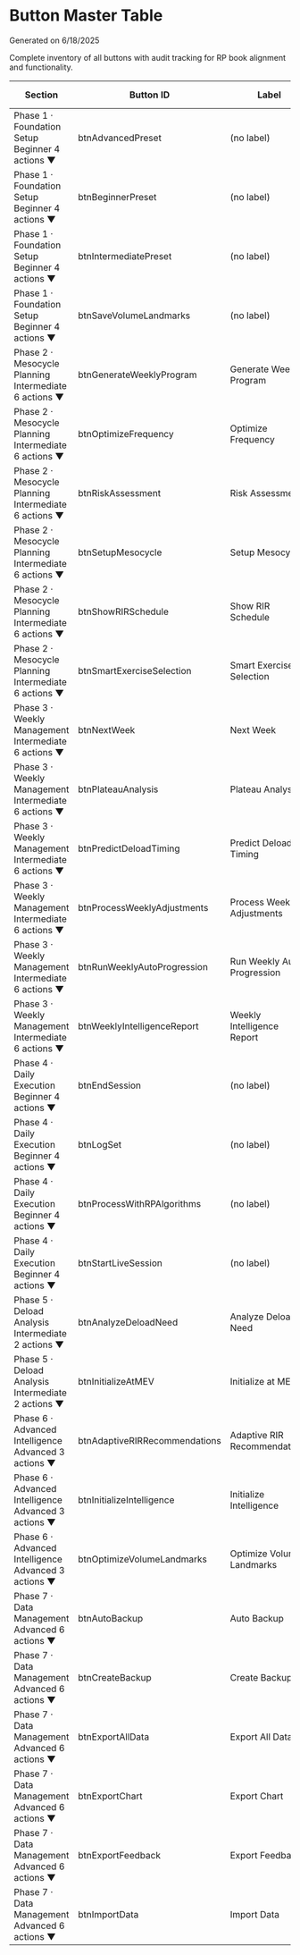 # Button Master Table

Generated on 6/18/2025

Complete inventory of all buttons with audit tracking for RP book alignment and functionality.

| Section | Button ID | Label | Form | Inputs | Category | RP Book Reference | Formula Accuracy | Handler | Works? | Priority | Notes |
|---------|-----------|-------|------|--------|----------|-------------------|------------------|---------|--------|----------|-------|
| Phase 1 · Foundation Setup Beginner 4 actions ▼ | btnAdvancedPreset | (no label) | Phase 1 · Foundation Setup Beginner 4 actions ▼ | None | Foundation |  |  | None | ❌ |  |  |
| Phase 1 · Foundation Setup Beginner 4 actions ▼ | btnBeginnerPreset | (no label) | Phase 1 · Foundation Setup Beginner 4 actions ▼ | None | Foundation |  |  | None | ❌ |  |  |
| Phase 1 · Foundation Setup Beginner 4 actions ▼ | btnIntermediatePreset | (no label) | Phase 1 · Foundation Setup Beginner 4 actions ▼ | None | Foundation |  |  | None | ❌ |  |  |
| Phase 1 · Foundation Setup Beginner 4 actions ▼ | btnSaveVolumeLandmarks | (no label) | Phase 1 · Foundation Setup Beginner 4 actions ▼ | None | Volume Management |  |  | None | ❌ |  |  |
| Phase 2 · Mesocycle Planning Intermediate 6 actions ▼ | btnGenerateWeeklyProgram | Generate Weekly Program | Phase 2 · Mesocycle Planning Intermediate 6 actions ▼ | None | Mesocycle |  |  | None | ❌ |  |  |
| Phase 2 · Mesocycle Planning Intermediate 6 actions ▼ | btnOptimizeFrequency | Optimize Frequency | Phase 2 · Mesocycle Planning Intermediate 6 actions ▼ | None | Volume Management |  |  | None | ❌ |  |  |
| Phase 2 · Mesocycle Planning Intermediate 6 actions ▼ | btnRiskAssessment | Risk Assessment | Phase 2 · Mesocycle Planning Intermediate 6 actions ▼ | None | Mesocycle |  |  | None | ❌ |  |  |
| Phase 2 · Mesocycle Planning Intermediate 6 actions ▼ | btnSetupMesocycle | Setup Mesocycle | Phase 2 · Mesocycle Planning Intermediate 6 actions ▼ | None | Configuration |  |  | None | ❌ |  |  |
| Phase 2 · Mesocycle Planning Intermediate 6 actions ▼ | btnShowRIRSchedule | Show RIR Schedule | Phase 2 · Mesocycle Planning Intermediate 6 actions ▼ | None | Mesocycle |  |  | None | ❌ |  |  |
| Phase 2 · Mesocycle Planning Intermediate 6 actions ▼ | btnSmartExerciseSelection | Smart Exercise Selection | Phase 2 · Mesocycle Planning Intermediate 6 actions ▼ | None | Mesocycle |  |  | None | ❌ |  |  |
| Phase 3 · Weekly Management Intermediate 6 actions ▼ | btnNextWeek | Next Week | Phase 3 · Weekly Management Intermediate 6 actions ▼ | None | Weekly Management |  |  | None | ❌ |  |  |
| Phase 3 · Weekly Management Intermediate 6 actions ▼ | btnPlateauAnalysis | Plateau Analysis | Phase 3 · Weekly Management Intermediate 6 actions ▼ | None | Analysis |  |  | None | ❌ |  |  |
| Phase 3 · Weekly Management Intermediate 6 actions ▼ | btnPredictDeloadTiming | Predict Deload Timing | Phase 3 · Weekly Management Intermediate 6 actions ▼ | None | Analysis |  |  | None | ❌ |  |  |
| Phase 3 · Weekly Management Intermediate 6 actions ▼ | btnProcessWeeklyAdjustments | Process Weekly Adjustments | Phase 3 · Weekly Management Intermediate 6 actions ▼ | None | Weekly Management |  |  | None | ❌ |  |  |
| Phase 3 · Weekly Management Intermediate 6 actions ▼ | btnRunWeeklyAutoProgression | Run Weekly Auto Progression | Phase 3 · Weekly Management Intermediate 6 actions ▼ | None | Auto-Progression |  |  | None | ❌ |  |  |
| Phase 3 · Weekly Management Intermediate 6 actions ▼ | btnWeeklyIntelligenceReport | Weekly Intelligence Report | Phase 3 · Weekly Management Intermediate 6 actions ▼ | None | AI/Intelligence |  |  | None | ❌ |  |  |
| Phase 4 · Daily Execution Beginner 4 actions ▼ | btnEndSession | (no label) | Phase 4 · Daily Execution Beginner 4 actions ▼ | None | Live Monitoring |  |  | None | ❌ |  |  |
| Phase 4 · Daily Execution Beginner 4 actions ▼ | btnLogSet | (no label) | Phase 4 · Daily Execution Beginner 4 actions ▼ | None | Daily Execution |  |  | None | ❌ |  |  |
| Phase 4 · Daily Execution Beginner 4 actions ▼ | btnProcessWithRPAlgorithms | (no label) | Phase 4 · Daily Execution Beginner 4 actions ▼ | None | RP Algorithms |  |  | None | ❌ |  |  |
| Phase 4 · Daily Execution Beginner 4 actions ▼ | btnStartLiveSession | (no label) | Phase 4 · Daily Execution Beginner 4 actions ▼ | None | Live Monitoring |  |  | None | ❌ |  |  |
| Phase 5 · Deload Analysis Intermediate 2 actions ▼ | btnAnalyzeDeloadNeed | Analyze Deload Need | Phase 5 · Deload Analysis Intermediate 2 actions ▼ | None | Analysis |  |  | None | ❌ |  |  |
| Phase 5 · Deload Analysis Intermediate 2 actions ▼ | btnInitializeAtMEV | Initialize at MEV | Phase 5 · Deload Analysis Intermediate 2 actions ▼ | None | Deload Management |  |  | None | ❌ |  |  |
| Phase 6 · Advanced Intelligence Advanced 3 actions ▼ | btnAdaptiveRIRRecommendations | Adaptive RIR Recommendations | Phase 6 · Advanced Intelligence Advanced 3 actions ▼ | None | General |  |  | None | ❌ |  |  |
| Phase 6 · Advanced Intelligence Advanced 3 actions ▼ | btnInitializeIntelligence | Initialize Intelligence | Phase 6 · Advanced Intelligence Advanced 3 actions ▼ | None | AI/Intelligence |  |  | None | ❌ |  |  |
| Phase 6 · Advanced Intelligence Advanced 3 actions ▼ | btnOptimizeVolumeLandmarks | Optimize Volume Landmarks | Phase 6 · Advanced Intelligence Advanced 3 actions ▼ | None | Volume Management |  |  | None | ❌ |  |  |
| Phase 7 · Data Management Advanced 6 actions ▼ | btnAutoBackup | Auto Backup | Phase 7 · Data Management Advanced 6 actions ▼ | None | Auto-Progression |  |  | None | ❌ |  |  |
| Phase 7 · Data Management Advanced 6 actions ▼ | btnCreateBackup | Create Backup | Phase 7 · Data Management Advanced 6 actions ▼ | None | General |  |  | None | ❌ |  |  |
| Phase 7 · Data Management Advanced 6 actions ▼ | btnExportAllData | Export All Data | Phase 7 · Data Management Advanced 6 actions ▼ | None | General |  |  | None | ❌ |  |  |
| Phase 7 · Data Management Advanced 6 actions ▼ | btnExportChart | Export Chart | Phase 7 · Data Management Advanced 6 actions ▼ | None | General |  |  | None | ❌ |  |  |
| Phase 7 · Data Management Advanced 6 actions ▼ | btnExportFeedback | Export Feedback | Phase 7 · Data Management Advanced 6 actions ▼ | None | General |  |  | None | ❌ |  |  |
| Phase 7 · Data Management Advanced 6 actions ▼ | btnImportData | Import Data | Phase 7 · Data Management Advanced 6 actions ▼ | None | General |  |  | None | ❌ |  |  |
